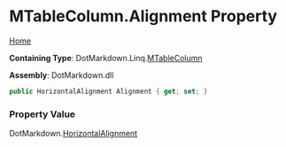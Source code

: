 <a name="_top"></a>

# MTableColumn\.Alignment Property

[Home](../../../../README.md#_top)

**Containing Type**: DotMarkdown\.Linq\.[MTableColumn](../README.md#_top)

**Assembly**: DotMarkdown\.dll

```csharp
public HorizontalAlignment Alignment { get; set; }
```

### Property Value

DotMarkdown\.[HorizontalAlignment](../../../HorizontalAlignment/README.md#_top)

